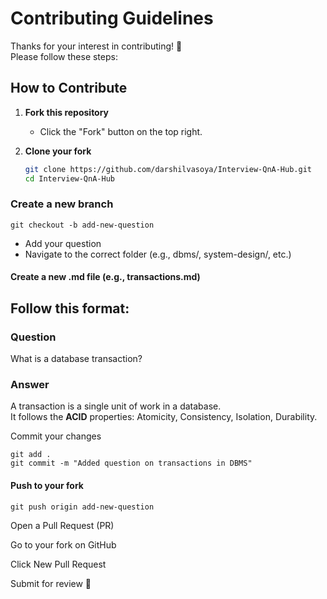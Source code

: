 # Contributing Guidelines

Thanks for your interest in contributing! 🚀  
Please follow these steps:

## How to Contribute

1. **Fork this repository**
   - Click the "Fork" button on the top right.

2. **Clone your fork**
   ```bash
   git clone https://github.com/darshilvasoya/Interview-QnA-Hub.git
   cd Interview-QnA-Hub

### Create a new branch

```
git checkout -b add-new-question
```

- Add your question
- Navigate to the correct folder (e.g., dbms/, system-design/, etc.)

#### Create a new .md file (e.g., transactions.md)

## Follow this format:

### Question
What is a database transaction?

### Answer
A transaction is a single unit of work in a database.  
It follows the **ACID** properties: Atomicity, Consistency, Isolation, Durability.


Commit your changes
```
git add .
git commit -m "Added question on transactions in DBMS"
```

#### Push to your fork
```
git push origin add-new-question
```

Open a Pull Request (PR)

Go to your fork on GitHub

Click New Pull Request

Submit for review 🚀
